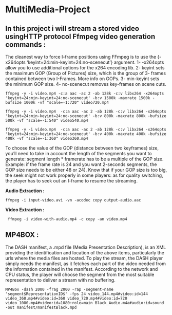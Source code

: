 # MultiMedia-Project
**In this project i will stream a stored video usingHTTP protocol** 
Ffmpeg video generation commands :
------
The cleanest way to force I-frame positions using FFmpeg is to use the 
{-x264opts ‘keyint=24:min-keyint=24:no-scenecut’}  argument.
1- -x264opts allow you to use additional options for the x264 encoding lib.
2- keyint sets the maximum GOP (Group of Pictures) size, which is the group of 3- frames contained between two I-Frames. More info on GOPs.
3- min-keyint sets the minimum GOP size.
4- no-scenecut removes key-frames on scene cuts.

` ffmpeg -y -i video.mp4 -c:a aac -ac 2 -ab 128k -c:v libx264 -x264opts 'keyint=24:min-keyint=24:no-scenecut' -b:v 1500k -maxrate 1500k -bufsize 1000k -vf "scale=-1:720" video720.mp4 `
 
` ffmpeg -y -i video.mp4  -c:a aac -ac 2 -ab 128k -c:v libx264 -x264opts 'keyint=24:min-keyint=24:no-scenecut' -b:v 800k -maxrate 800k -bufsize 500k -vf "scale=-1:540" video540.mp4 `
 
 
` ffmpeg -y -i video.mp4  -c:a aac -ac 2 -ab 128k -c:v libx264 -x264opts 'keyint=24:min-keyint=24:no-scenecut' -b:v 400k -maxrate 400k -bufsize 400k -vf "scale=-1:360" video360.mp4 `

To choose the value of the GOP (distance between two keyframes) size, you’ll need to take in account the length of the segments you want to generate: segment length * framerate has to be a multiple of the GOP size.
Example: if the frame rate is 24 and you want 2-seconds segments, the GOP size needs to be either 48 or 24). Know that if your GOP size is too big, the seek might not work properly in some players: as for quality switching, the player has to seek out an I-frame to resume the streaming.

__Audio Extraction :__

` ffmpeg -i input-video.avi -vn -acodec copy output-audio.aac `

__Video Extraction :__

` ffmpeg -i video-with-audio.mp4 -c copy -an video.mp4` 

__MP4BOX :__
------
 
The DASH manifest, a .mpd file (Media Presentation Description), is an XML providing the identification and location of the above items, particularly the urls where the media files are hosted. To play the stream, the DASH player simply needs the manifest, as it fetches each part of the video needed from the information contained in the manifest. According to the network and CPU status, the player will choose the segment from the most suitable representation to deliver a stream with no buffering.

` MP4Box -dash 2000 -frag 2000 -rap -segment-name 'segment$RepresentationID$' -fps 24 video_144.mp4#video:id=144 video_360.mp4#video:id=360 video_720.mp4#video:id=720 video_1080.mp4#video:id=1080:role=main Black_Audio.m4a#audio:id=sound -out manifest/manifestBlack.mpd `



